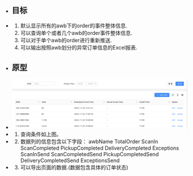 - ## 目标
- 1.  默认显示所有的awb下的order的事件整体信息.
  2.  可以查询单个或者几个awb的order事件整体信息.
  3.  可以对于单个awb的order进行重新推送.
  4.  可以输出按照awb划分的异常订单信息的Excel报表.
- ## 原型
- ![image.png](../assets/image_1669189879389_0.png)
- 1. 查询条件如上图。
- 2. 数据列的信息包含以下字段：
  awbName  TotalOrder  ScanIn  ScanCompleted  PickupCompleted DeliveryCompleted  Exceptions  ScanInSend  ScanCompletedSend  PickupCompletedSend  DeliveryCompletedSend   ExceptionsSend
- 3. 可以导出页面的数据.(数据包含具体的订单状态)